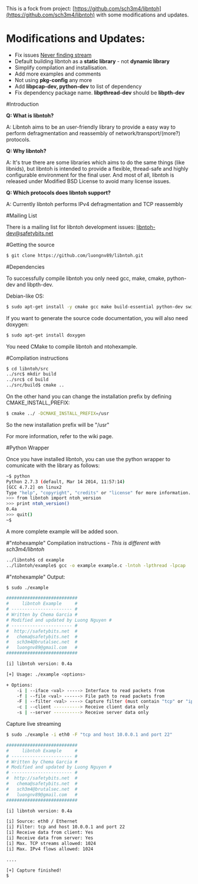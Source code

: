 This is a fock from project: [https://github.com/sch3m4/libntoh](https://github.com/sch3m4/libntoh) with some modifications and updates.

# Modifications and Updates:

* Fix issues [Never finding stream](https://github.com/sch3m4/libntoh/issues/11)
* Default building libntoh as a **static library** - not **dynamic library**
* Simplify compilation and installisation.
* Add more examples and comments
* Not using **pkg-config** any more
* Add **libpcap-dev, python-dev** to list of dependency
* Fix dependency package name. **libpthread-dev** should be **libpth-dev**

#Introduction

**Q: What is libntoh?**

A: Libntoh aims to be an user-friendly library to provide a easy way to perform defragmentation and reassembly of network/transport/(more?) protocols.

**Q: Why libntoh?**

A: It's true there are some libraries which aims to do the same things (like libnids), but libntoh is intended to provide a flexible, thread-safe and highly configurable environment for the final user. And most of all, libntoh is released under Modified BSD License to avoid many license issues.

**Q: Which protocols does libntoh support?**

A: Currently libntoh performs IPv4 defragmentation and TCP reassembly

#Mailing List

There is a mailing list for libntoh development issues: libntoh-dev@safetybits.net

#Getting the source

```sh
$ git clone https://github.com/luongnv89/libntoh.git
```

#Dependencies


To successfully compile libntoh you only need gcc, make, cmake, python-dev and libpth-dev.

Debian-like OS:

```sh
$ sudo apt-get install -y cmake gcc make build-essential python-dev swig libpth-dev libpcap
```
If you want to generate the source code documentation, you will also need doxygen:

```sh
$ sudo apt-get install doxygen
```

You need CMake to compile libntoh and ntohexample.

#Compilation instructions

```sh
$ cd libntoh/src
../src$ mkdir build
../src$ cd build
../src/build$ cmake ..
```	

On the other hand you can change the installation prefix by defining CMAKE_INSTALL_PREFIX:

```sh
$ cmake ../ -DCMAKE_INSTALL_PREFIX=/usr
```

So the new installation prefix will be "/usr"

For more information, refer to the wiki page.

#Python Wrapper

Once you have installed libntoh, you can use the python wrapper to comunicate with the library as follows:

```sh
~$ python
Python 2.7.3 (default, Mar 14 2014, 11:57:14) 
[GCC 4.7.2] on linux2
Type "help", "copyright", "credits" or "license" for more information.
>>> from libntoh import ntoh_version
>>> print ntoh_version()
0.4a
>>> quit()
~$
```
A more complete example will be added soon.
	

#"ntohexample" Compilation instructions - _This is different with sch3m4/libntoh_

```sh
../libntoh$ cd example
../libntoh/example$ gcc -o example example.c -lntoh -lpthread -lpcap
```

#"ntohexample" Output:

```sh
$ sudo ./example

###########################
#     libntoh Example     #
# ----------------------- #
# Written by Chema Garcia #
# Modified and updated by Luong Nguyen #
# ----------------------- #
#  http://safetybits.net  #
#   chema@safetybits.net  #
#   sch3m4@brutalsec.net  #
#   luongnv89@gmail.com   # 
###########################

[i] libntoh version: 0.4a

[+] Usage: ./example <options>

+ Options:
	-i | --iface <val> -----> Interface to read packets from
	-f | --file <val> ------> File path to read packets from
	-F | --filter <val> ----> Capture filter (must contain "tcp" or "ip")
	-c | --client ----------> Receive client data only
	-s | --server ----------> Receive server data only
```

Capture live streaming

```sh
$ sudo ./example -i eth0 -F "tcp and host 10.0.0.1 and port 22"

###########################
#     libntoh Example     #
# ----------------------- #
# Written by Chema Garcia #
# Modified and updated by Luong Nguyen #
# ----------------------- #
#  http://safetybits.net  #
#   chema@safetybits.net  #
#   sch3m4@brutalsec.net  #
#   luongnv89@gmail.com   # 
###########################

[i] libntoh version: 0.4a

[i] Source: eth0 / Ethernet
[i] Filter: tcp and host 10.0.0.1 and port 22
[i] Receive data from client: Yes
[i] Receive data from server: Yes
[i] Max. TCP streams allowed: 1024
[i] Max. IPv4 flows allowed: 1024

.... 

[+] Capture finished!
$
```
